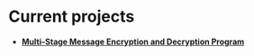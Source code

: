 # Current projects

- **[Multi-Stage Message Encryption and Decryption Program](https://github.com/KristianIvanov24/Utils/tree/main/Assembly/Multi-Stage%20Message%20Encryption%20and%20Decryption%20Program)**
